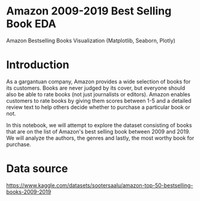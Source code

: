 # Amazon 2009-2019 Best Selling Book EDA
Amazon Bestselling Books Visualization (Matplotlib, Seaborn, Plotly)

# Introduction
As a gargantuan company, Amazon provides a wide selection of books for its customers. Books are never judged by its cover, but everyone should also be able to rate books (not just journalists or editors). Amazon enables customers to rate books by giving them scores between 1-5 and a detailed review text to help others decide whether to purchase a particular book or not.

In this notebook, we will attempt to explore the dataset consisting of books that are on the list of Amazon's best selling book between 2009 and 2019. We will analyze the authors, the genres and lastly, the most worthy book for purchase.

# Data source
https://www.kaggle.com/datasets/sootersaalu/amazon-top-50-bestselling-books-2009-2019

